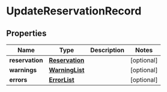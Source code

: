 # UpdateReservationRecord

## Properties
Name | Type | Description | Notes
------------ | ------------- | ------------- | -------------
**reservation** | [**Reservation**](Reservation.md) |  |  [optional]
**warnings** | [**WarningList**](WarningList.md) |  |  [optional]
**errors** | [**ErrorList**](ErrorList.md) |  |  [optional]

